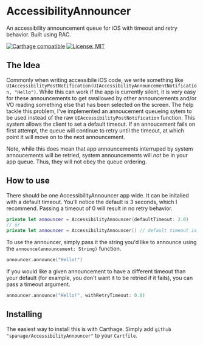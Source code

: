 # AccessibilityAnnouncer
An accessibility announcement queue for iOS with timeout and retry behavior. Built using RAC.

[![Carthage compatible](https://img.shields.io/badge/Carthage-compatible-4BC51D.svg?style=flat)](https://github.com/Carthage/Carthage) [![License: MIT](https://img.shields.io/badge/License-MIT-yellow.svg)](https://opensource.org/licenses/MIT)




## The Idea

Commonly when writing accessibile iOS code, we write something like  `UIAccessibilityPostNotification(UIAccessibilityAnnouncementNotification, "Hello")`. While this can work if the app is currently silent, it is very easy for these announcements to get swallowed by other announcements and/or VO reading something else that has been selected on the screen. The help tackle this problem, I've implemented an annoucement queueing sytem to be used instead of the raw `UIAccessibilityPostNotification` function. This system allows the client to set a default timeout. If an annoucement fails on first attempt, the queue will continue to retry until the timeout, at which point it will move on to the next announcement.

Note, while this does mean that app announcements interruped by system annoucements will be retried, system announcements will *not* be in your app queue. Thus, they will not obey the queue ordering.

## How to use

There should be one AccessibilityAnnouncer app wide. It can be initalied with a default timeout. You'll notice the default is 3 seconds, which I recommend. Passing a timeout of 0 will result in no retry behavior.

```swift
private let announcer = AccessibilityAnnouncer(defaultTimeout: 2.0)
// or
private let announcer = AccessibilityAnnouncer() // default timeout is 3 seconds
```
    
To use the announcer, simply pass it the string you'd like to announce using the `announce(announcement: String)` function.

```swift
announcer.announce("Hello!")
 ```
 
If you would like a given announcement to have a different timeout than your default (for example, you don't want it to be retried if it fails), you can pass a timeout argument.

```swift
announcer.announce("Hello!", withRetryTimeout: 0.0)
```

## Installing

The easiest way to install this is with Carthage. Simply add `github "spanage/AccessibilityAnnouncer"` to your `Cartfile`.
